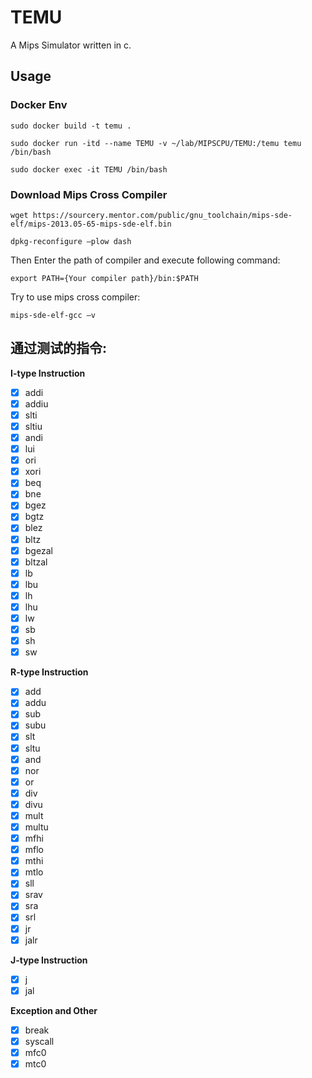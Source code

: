 # TEMU
A Mips Simulator written in c.

## Usage 

### Docker Env
```shell
sudo docker build -t temu .   
   
sudo docker run -itd --name TEMU -v ~/lab/MIPSCPU/TEMU:/temu temu /bin/bash  
  
sudo docker exec -it TEMU /bin/bash  
```

### Download Mips Cross Compiler
```shell
wget https://sourcery.mentor.com/public/gnu_toolchain/mips-sde-elf/mips-2013.05-65-mips-sde-elf.bin 

dpkg-reconfigure –plow dash
```
Then Enter the path of compiler and execute following command:
```shell
export PATH={Your compiler path}/bin:$PATH
```
  
Try to use mips cross compiler:
```shell
mips-sde-elf-gcc –v
```

## 通过测试的指令:  
**I-type Instruction**  

- [x] addi
- [x] addiu
- [x] slti
- [x] sltiu
- [x] andi
- [x] lui
- [x] ori
- [x] xori
- [x] beq
- [x] bne
- [x] bgez
- [x] bgtz
- [x] blez
- [x] bltz
- [x] bgezal
- [x] bltzal
- [x] lb
- [x] lbu
- [x] lh
- [x] lhu
- [x] lw
- [x] sb
- [x] sh
- [x] sw 

**R-type Instruction**
- [x] add
- [x] addu
- [x] sub
- [x] subu
- [x] slt
- [x] sltu
- [x] and
- [x] nor
- [x] or
- [x] div
- [x] divu
- [x] mult
- [x] multu
- [x] mfhi
- [x] mflo
- [x] mthi
- [x] mtlo
- [x] sll
- [x] srav
- [x] sra
- [x] srl
- [x] jr
- [x] jalr

**J-type Instruction**
- [x] j
- [x] jal

**Exception and Other**
- [x] break
- [x] syscall
- [x] mfc0
- [x] mtc0